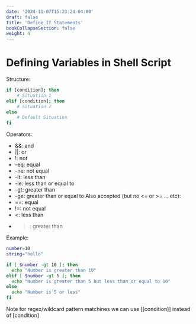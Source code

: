 ```yaml
---
date: '2024-11-07T15:23:24-04:00'
draft: false
title: 'Define If Statements'
bookCollapseSection: false
weight: 4
---
```


# Defining Variables in Shell Script

Structure:
```bash
if [condition]; then
    # Situation 1
elif [condition]; then
    # Situation 2
else
    # Default Situation
fi
```

Operators:
- &&: and
- ||: or
- !: not
- -eq: equal
- -ne: not equal
- -lt: less than
- -le: less than or equal to
- -gt: greater than
- -ge: greater than or equal to
Also accepted (but no <= or >= ... etc):
- ==: equal
- !=: not equal
- <: less than
- >: greater than

Example:
```bash
number=10
string="hello"

if [ $number -gt 10 ]; then
  echo "Number is greater than 10"
elif [ $number -gt 5 ]; then
  echo "Number is greater than 5 but less than or equal to 10"
else
  echo "Number is 5 or less"
fi
```
Note for regex/wildcard pattern matchines we can use [[condition]] instead of [condition]